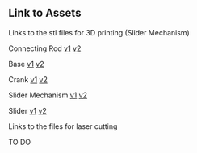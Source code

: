 ## Link to Assets

Links to the stl files for 3D printing (Slider Mechanism)

Connecting Rod 
[v1](https://drive.google.com/file/d/13bx2AFQBkW5Mj_QZogoVsFYyxZ1VkfZP/view?usp=sharing)
[v2](https://drive.google.com/file/d/1-bRH7StdOu1GLQ_QhESZayj91Mdzfe3g/view?usp=sharing)

Base 
[v1](https://drive.google.com/file/d/18FmFoLwoQYJARwS0YUmkMX5Ynj6GiOIz/view?usp=sharing)
[v2](https://drive.google.com/file/d/1q4qjwrZdUslo3oK4vNqpXd27bdo068-e/view?usp=sharing)

Crank 
[v1](https://drive.google.com/file/d/1NimW1tdXTv9_-IkQB_BTkUsI5A9mMKzB/view?usp=sharing)
[v2](https://drive.google.com/file/d/1O_TzMNeDscBHZYQMWl4fjZkWYiF5oAQr/view?usp=sharing)

Slider Mechanism 
[v1](https://drive.google.com/file/d/1SCAIMeT9X3_Pk1p736YGaqOeUYXEU4AY/view?usp=sharing)
[v2](https://drive.google.com/file/d/1Y9yvQDpMPWi1jKwd13V1dqw1Tcp_aF5e/view?usp=sharing)

Slider 
[v1](https://drive.google.com/file/d/1YNvmU1gFPExyR7pfyBol2Z7WOtIpD-BV/view?usp=sharing)
[v2](https://drive.google.com/file/d/1YKNKcFK7uJ5mNhkixpMgeLapNUBVKHhj/view?usp=sharing)

Links to the files for laser cutting 

TO DO
